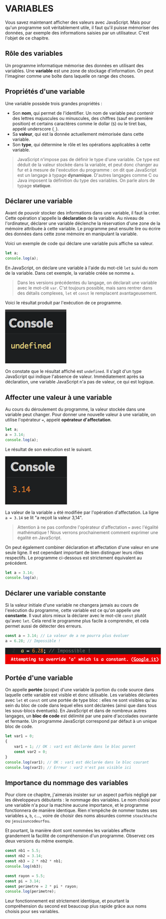 VARIABLES
=========

Vous savez maintenant afficher des valeurs avec JavaScript. Mais pour
qu'un programme soit véritablement utile, il faut qu'il puisse mémoriser
des données, par exemple des informations saisies par un utilisateur.
C'est l'objet de ce chapitre.

Rôle des variables
------------------

Un programme informatique mémorise des données en utilisant des
variables. Une **variable** est une zone de stockage d'information. On
peut l'imaginer comme une boîte dans laquelle on range des choses.

Propriétés d'une variable
-------------------------

Une variable possède trois grandes propriétés :

-   Son **nom**, qui permet de l'identifier. Un nom de variable peut
    contenir des lettres majuscules ou minuscules, des chiffres (sauf en
    première position) et certains caractères comme le dollar (`$`) ou
    le tiret bas, appelé underscore (`_`).
-   Sa **valeur**, qui est la donnée actuellement mémorisée dans cette
    variable.
-   Son **type**, qui détermine le rôle et les opérations applicables à
    cette variable.

> JavaScript n'impose pas de définir le type d'une variable. Ce type est
> déduit de la valeur stockée dans la variable, et peut donc changer au
> fur et à mesure de l'exécution du programme : on dit que JavaScript
> est un langage à typage **dynamique**. D'autres langages comme C ou
> Java imposent la définition du type des variables. On parle alors de
> typage **statique**.

Déclarer une variable
---------------------

Avant de pouvoir stocker des informations dans une variable, il faut la
créer. Cette opération s'appelle la **déclaration** de la variable. Au
niveau de l'ordinateur, déclarer une variable déclenche la réservation
d'une zone de la mémoire attribuée à cette variable. Le programme peut
ensuite lire ou écrire des données dans cette zone mémoire en manipulant
la variable.

Voici un exemple de code qui déclare une variable puis affiche sa
valeur.

``` js
let a;
console.log(a);
```

En JavaScript, on déclare une variable à l'aide du mot-clé `let` suivi
du nom de la variable. Dans cet exemple, la variable créée se nomme `a`.

> Dans les versions précédentes du langage, on déclarait une variable
> avec le mot-clé `var`. C'st toujours possible, mais sans rentrer dans
> des détails complexes, `let` et `const` le remplacent avantageusement.

Voici le résultat produit par l'exécution de ce programme.

![Résultat de l'exécution](images/06-01.png)

On constate que le résultat affiché est `undefined`. Il s'agit d'un type
JavaScript qui indique l'absence de valeur. Immédiatement après sa
déclaration, une variable JavaScript n'a pas de valeur, ce qui est
logique.

Affecter une valeur à une variable
----------------------------------

Au cours du déroulement du programme, la valeur stockée dans une
variable peut changer. Pour donner une nouvelle valeur à une variable,
on utilise l'opérateur `=`, appelé **opérateur d'affectation**.

``` javascript
let a;
a = 3.14;
console.log(a);
```

Le résultat de son exécution est le suivant.

![Résultat de l'exécution](images/06-02.png)

La valeur de la variable `a` été modifiée par l'opération d'affectation.
La ligne `a = 3.14` se lit "a reçoit la valeur 3,14".

> Attention à ne pas confondre l'opérateur d'affectation `=` avec
> l'égalité mathématique ! Nous verrons prochainement comment exprimer
> une égalité en JavaScript.

On peut également combiner déclaration et affectation d'une valeur en
une seule ligne. Il est cependant important de bien distinguer leurs
rôles respectifs. Le programme ci-dessous est strictement équivalent au
précédent.

``` js
let a = 3.14;
console.log(a);
```

Déclarer une variable constante
-------------------------------

Si la valeur initiale d'une variable ne changera jamais au cours de
l'exécution du programme, cette variable est ce qu'on appelle une
**constante**. Il vaut alors mieux la déclarer avec le mot-clé `const`
plutôt qu'avec `let`. Cela rend le programme plus facile à comprendre,
et cela permet aussi de détecter des erreurs.

``` js
const a = 3.14; // La valeur de a ne pourra plus évoluer
a = 6.28; // Impossible !
```

![Résultat de l'exécution](images/06-03.png)

Portée d'une variable
---------------------

On appelle **portée** (*scope*) d'une variable la portion du code source
dans laquelle cette variable est visible et donc utilisable. Les
variables déclarées avec `let` et `const` ont une portée de type bloc :
elles ne sont visibles qu'au sein du bloc de code dans lequel elles sont
déclarées (ainsi que dans tous les sous-blocs éventuels). En JavaScript
et dans de nombreux autres langages, un **bloc de code** est délimité
par une paire d'accolades ouvrante et fermante. Un programme JavaScript
correspond par défaut à un unique bloc de code.

``` js
let var1 = 0;
{
    var1 = 1; // OK : var1 est déclarée dans le bloc parent
    const var2 = 0;
}
console.log(var1); // OK : var1 est déclarée dans le bloc courant
console.log(var2); // Erreur : var2 n'est pas visible ici
```

Importance du nommage des variables
-----------------------------------

Pour clore ce chapitre, j'aimerais insister sur un aspect parfois
négligé par les développeurs débutants : le nommage des variables. Le
nom choisi pour une variable n'a pour la machine aucune importance, et
le programme fonctionnera de manière identique. Rien n'empêche de nommer
toutes ses variables `a`, `b`, `c`..., voire de choisir des noms
absurdes comme `steackhache` ou `jesuisuncodeurfou`.

Et pourtant, la manière dont sont nommées les variables affecte
grandement la facilité de compréhension d'un programme. Observez ces
deux versions du même exemple.

``` js
const nb1 = 5.5;
const nb2 = 3.14;
const nb3 = 2 * nb2 * nb1;
console.log(nb3);
```

``` js
const rayon = 5.5;
const pi = 3.14;
const perimetre = 2 * pi * rayon;
console.log(perimetre);
```

Leur fonctionnement est strictement identique, et pourtant la
compréhension du second est beaucoup plus rapide grâce aux noms choisis
pour ses variables.
